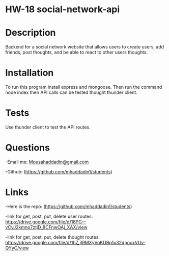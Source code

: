 # HW-18 social-network-api

# Description

Backend for a social network website that allows users to create users, add friends, post thoughts, and be able to react to other users thoughts.

# Installation

To run this program install express and mongoose. Then run the command node index then API calls can be tested thought thunder client.

# Tests

Use thunder client to test the API routes.

# Questions

-Email me: Mousahaddadin@gmail.com

-Github: (https://github.com/mhaddadin1/students)

# Links

-Here is the repo: (https://github.com/mhaddadin1/students)

-link for get, post, put, delete user routes: https://drive.google.com/file/d/18PG--vCvJ2kmno7ztjD_8CFnwOAj_XAX/view

-link for get, post, put, delete thought routes: https://drive.google.com/file/d/1h7_jI9MXyVoKUBp1u32dpooxVUv-QYyC/view
